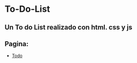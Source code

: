 # To-Do-List
## Un To do List realizado con html. css y js

## Pagina: 
* [Todo](https://choreslist.netlify.app/)
